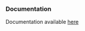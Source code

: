 
### Documentation

Documentation available [here](https://ejhonglab.github.io/natmix/apidoc/natmix.viz.html#module-natmix.viz)
